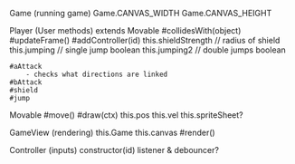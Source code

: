 
Game (running game)
    Game.CANVAS_WIDTH
    Game.CANVAS_HEIGHT

Player (User methods) extends Movable
    #collidesWith(object)
    #updateFrame()
    #addController(id)
    this.shieldStrength // radius of shield
    this.jumping  // single jump boolean
    this.jumping2 // double jumps boolean

    #aAttack
        - checks what directions are linked
    #bAttack
    #shield
    #jump

Movable
    #move()
    #draw(ctx)
    this.pos
    this.vel
    this.spriteSheet?

GameView (rendering)
    this.Game
    this.canvas
    #render()

Controller (inputs)
    constructor(id)
    listener & debouncer?
